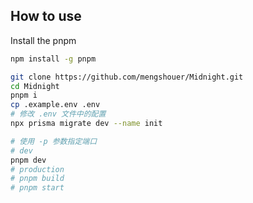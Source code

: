 ## How to use

Install the pnpm

```bash
npm install -g pnpm
```

```bash
git clone https://github.com/mengshouer/Midnight.git
cd Midnight
pnpm i
cp .example.env .env
# 修改 .env 文件中的配置
npx prisma migrate dev --name init

# 使用 -p 参数指定端口
# dev
pnpm dev
# production
# pnpm build
# pnpm start
```
